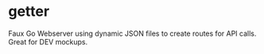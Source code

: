 # getter
Faux Go Webserver using dynamic JSON files to create routes for API calls.  Great for DEV mockups.

